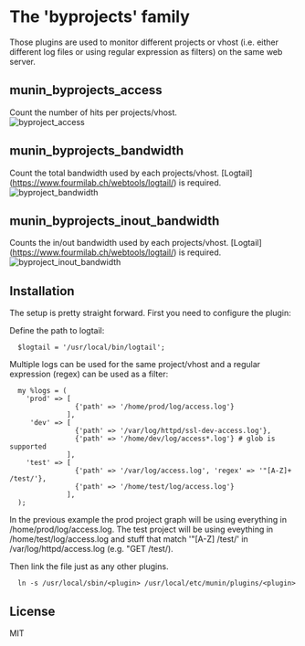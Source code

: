 # The 'byprojects' family
Those plugins are used to monitor different projects or vhost (i.e. either different log files or using regular expression as filters) on the same web server.

## munin_byprojects_access
Count the number of hits per projects/vhost.  
![byproject_access](https://www.mantor.org/~northox/misc/munin-plugins/nginx_byprojects_access1-month.png "byproject_access")

## munin_byprojects_bandwidth
Count the total bandwidth used by each projects/vhost. [Logtail] (https://www.fourmilab.ch/webtools/logtail/) is required.  
![byproject_bandwidth](https://www.mantor.org/~northox/misc/munin-plugins/apache_byprojects_bandwidth-month.png "byproject_bandwidth")

## munin_byprojects_inout_bandwidth
Counts the in/out bandwidth used by each projects/vhost. [Logtail] (https://www.fourmilab.ch/webtools/logtail/) is required.  
![byproject_inout_bandwidth](https://www.mantor.org/~northox/misc/munin-plugins/apache_byprojects_inout_bandwidth-month.png "byproject_inout_bandwidth")

## Installation
The setup is pretty straight forward. First you need to configure the plugin:

Define the path to logtail:

      $logtail = '/usr/local/bin/logtail';

Multiple logs can be used for the same project/vhost and a regular expression (regex) can be used as a filter:

      my %logs = (
        'prod' => [
                    {'path' => '/home/prod/log/access.log'}
                  ],
         'dev' => [
                    {'path' => '/var/log/httpd/ssl-dev-access.log'},
                    {'path' => '/home/dev/log/access*.log'} # glob is supported
                  ],
        'test' => [
                    {'path' => '/var/log/access.log', 'regex' => '"[A-Z]+ /test/'},
                    {'path' => '/home/test/log/access.log'}
                  ],
      );

In the previous example the prod project graph will be using everything in /home/prod/log/access.log. The test project will be using eveything in /home/test/log/access.log and stuff that match '"[A-Z] /test/' in /var/log/httpd/access.log (e.g. "GET /test/).

Then link the file just as any other plugins.

      ln -s /usr/local/sbin/<plugin> /usr/local/etc/munin/plugins/<plugin>

## License
MIT
